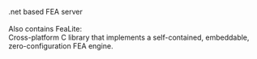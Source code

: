 .net based FEA server<br />
<br />
Also contains FeaLite:<br />
Cross-platform C library that implements a self-contained, embeddable, zero-configuration FEA engine.<br />